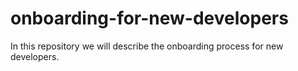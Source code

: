 # onboarding-for-new-developers

In this repository we will describe the onboarding process for new developers.
